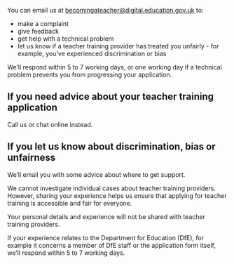 You can email us at becomingateacher@digital.education.gov.uk to:

* make a complaint
* give feedback
* get help with a technical problem
* let us know if a teacher training provider has treated you unfairly - for example, you’ve experienced discrimination or bias

We’ll respond within 5 to 7 working days, or one working day if a technical problem prevents you from progressing your application. 

## If you need advice about your teacher training application

Call us or chat online instead. 

## If you let us know about discrimination, bias or unfairness 

We’ll email you with some advice about where to get support. 

We cannot investigate individual cases about teacher training providers. However, sharing your experience helps us ensure that applying for teacher training is accessible and fair for everyone. 

Your personal details and experience will not be shared with teacher training providers. 

If your experience relates to the Department for Education (DfE), for example it concerns a member of DfE staff or the application form itself, we’ll respond within 5 to 7 working days.
